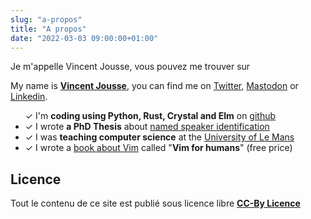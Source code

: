 ```yaml
---
slug: "a-propos"
title: "A propos"
date: "2022-03-03 09:00:00+01:00"
---
```


Je m'appelle Vincent Jousse, vous pouvez me trouver sur 

My name is <a href="http://twitter.com/vjousse"><strong>Vincent Jousse</strong></a>, you can find me on <a href="http://twitter.com/vjousse">Twitter</a>, <a href="https://mamot.fr/@vjousse" rel="me">Mastodon</a> or <a href="https://www.linkedin.com/in/vincent-jousse-798b1a11/" rel="me">Linkedin</a>.


<ul class="list-none"><li style="list-style: none;">✓ I'm <strong>coding using Python, Rust, Crystal and Elm</strong> on <a href="https://github.com/vjousse/">github</a></li><li>✓ I wrote <strong>a PhD Thesis</strong> about <a href="/research">named speaker identification</a></li><li>✓ I was <strong>teaching computer science</strong> at the <a href="http://www.univ-lemans.fr/en/index.html">University of Le Mans</a></li><li>✓ I wrote a <a href="https://vimebook.com">book about Vim</a> called "<strong>Vim for humans</strong>" (free price)</li></ul>

## Licence

Tout le contenu de ce site est publié sous licence libre <a href="https://creativecommons.org/licenses/by/4.0/" target="_blank"><strong>CC-By Licence</strong></a>


